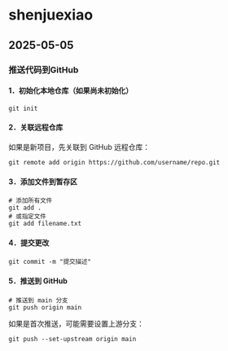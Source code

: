 # shenjuexiao

## 2025-05-05

### 推送代码到GitHub

#### 1．初始化本地仓库（如果尚未初始化）
```
git init
```

#### 2．关联远程仓库
如果是新项目，先关联到 GitHub 远程仓库：
```
git remote add origin https://github.com/username/repo.git
```

#### 3．添加文件到暂存区
```
# 添加所有文件
git add .              
# 或指定文件
git add filename.txt
```

#### 4．提交更改
```
git commit -m "提交描述"
```

#### 5．推送到 GitHub
```
# 推送到 main 分支
git push origin main    
```
如果是首次推送，可能需要设置上游分支：
```
git push --set-upstream origin main
```


